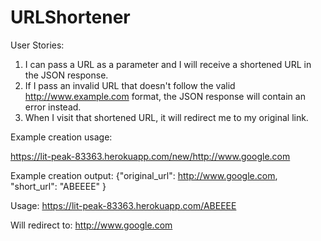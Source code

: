# URLShortener


User Stories:

1. I can pass a URL as a parameter and I will receive a shortened URL in the JSON response.</li>
2. If I pass an invalid URL that doesn't follow the valid http://www.example.com format, the JSON response will contain an error instead.</li>
3. When I visit that shortened URL, it will redirect me to my original link.</li>


Example creation usage:</h2>

https://lit-peak-83363.herokuapp.com/new/http://www.google.com



Example creation output:
{"original_url": http://www.google.com, "short_url": "ABEEEE" } 

Usage:
https://lit-peak-83363.herokuapp.com/ABEEEE

Will redirect to:
 http://www.google.com